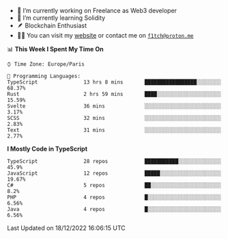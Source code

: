 - 🔭 I’m currently working on Freelance as Web3 developer
- 🌱 I’m currently learning Solidity
- 🪶 Blockchain Enthusiast
- 👨‍💻 You can visit my [website](https://f1tch.xyz) or contact me on [`f1tch@proton.me`](mailto:f1tch@proton.me)

<!--START_SECTION:waka-->
📊 **This Week I Spent My Time On** 

```text
⌚︎ Time Zone: Europe/Paris

💬 Programming Languages: 
TypeScript               13 hrs 8 mins       █████████████████░░░░░░░░   68.37% 
Rust                     2 hrs 59 mins       ████░░░░░░░░░░░░░░░░░░░░░   15.59% 
Svelte                   36 mins             ░░░░░░░░░░░░░░░░░░░░░░░░░   3.17% 
SCSS                     32 mins             ░░░░░░░░░░░░░░░░░░░░░░░░░   2.83% 
Text                     31 mins             ░░░░░░░░░░░░░░░░░░░░░░░░░   2.77%

```

**I Mostly Code in TypeScript** 

```text
TypeScript               28 repos            ███████████░░░░░░░░░░░░░░   45.9% 
JavaScript               12 repos            █████░░░░░░░░░░░░░░░░░░░░   19.67% 
C#                       5 repos             ██░░░░░░░░░░░░░░░░░░░░░░░   8.2% 
PHP                      4 repos             █░░░░░░░░░░░░░░░░░░░░░░░░   6.56% 
Java                     4 repos             █░░░░░░░░░░░░░░░░░░░░░░░░   6.56%

```



 Last Updated on 18/12/2022 16:06:15 UTC
<!--END_SECTION:waka-->
